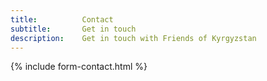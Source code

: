 ```yaml
---
title:			Contact
subtitle:		Get in touch
description:	Get in touch with Friends of Kyrgyzstan
---
```


{% include form-contact.html %}